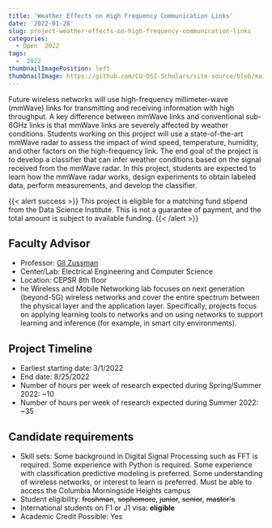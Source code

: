 ```yaml
---
title: 'Weather Effects on High Frequency Communication Links'
date: '2022-01-28'
slug: project-weather-effects-on-high-frequency-communication-links
categories:
  - Open  2022
tags:
  -  2022
thumbnailImagePosition: left
thumbnailImage: https://github.com/CU-DSI-Scholars/site-source/blob/main/static/img/cryptocurrencies.jpg?raw=true
---
```

Future wireless networks will use high-frequency millimeter-wave (mmWave) links for transmitting and receiving information with high throughput. A key difference between mmWave links and conventional sub-6GHz links is that mmWave links are severely affected by weather conditions. Students working on this project will use a state-of-the-art mmWave radar to assess the impact of wind speed, temperature, humidity, and other factors on the high-frequency link. The end goal of the project is to develop a classifier that can infer weather conditions based on the signal received from the mmWave radar. In this project, students are expected to learn how the mmWave radar works, design experiments to obtain labeled data, perform measurements, and develop the classifier.

<!--more-->

{{< alert success >}}
This project is eligible for a matching fund stipend from the Data Science Institute. This is not a guarantee of payment, and the total amount is subject to available funding.
{{< /alert >}}

## Faculty Advisor
+ Professor: [Gil Zussman](https://wimnet.ee.columbia.edu)
+ Center/Lab: Electrical Engineering and Computer Science
+ Location: CEPSR 8th floor
+ he Wireless and Mobile Networking lab focuses on next generation (beyond-5G) wireless networks and cover the entire spectrum between the physical layer and the application layer. Specifically, projects focus on applying learning tools to networks and on using networks to support learning and inference (for example, in smart city environments).

## Project Timeline
+ Earliest starting date: 3/1/2022
+ End date: 8/25/2022
+ Number of hours per week of research expected during Spring/Summer 2022: ~10
+ Number of hours per week of research expected during Summer 2022: ~35

## Candidate requirements
+ Skill sets: 
  Some background in Digital Signal Processing such as FFT is required.
  Some experience with Python is required.
  Some experience with classification predictive modeling is preferred.
  Some understanding of wireless networks, or interest to learn is preferred.
  Must be able to access the Columbia Morningside Heights campus
+ Student eligibility: ~~freshman~~, ~~sophomore~~, ~~junior~~, ~~senior~~, ~~master's~~
+ International students on F1 or J1 visa: **eligible**
+ Academic Credit Possible: Yes

